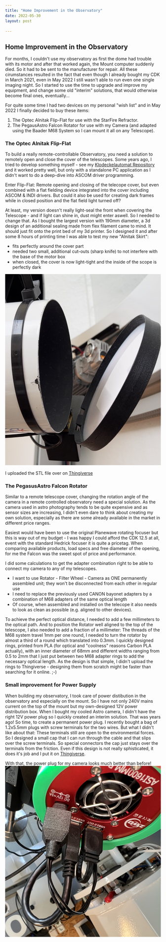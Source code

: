 ```yaml
---
title: "Home Improvement in the Observatory"
date: 2022-05-30
layout: post

---
```

## Home Improvement in the Observatory

For months, I couldn't use my observatory as first the dome had trouble with its motor and after that worked again, the Mount computer suddenly died. So it had to be sent to the manufacturer for repair.
All these cirumstances resulted in the fact that even though I already bought my CDK in March 2021, even in May 2022 I still wasn't able to run even one single imaging night.
So I started to use the time to upgrade and improve my equipment, and change some old "interim" solutions, that would otherwise become final ones, eventually...

For quite some time I had two devices on my personal "wish list" and in May 2022 I finally decided to buy these items:
1. The Optec Alnitak Flip-Flat for use with the StarFire Refractor.
2. The PegausAstro Falcon Rotator for use with my Camera (and adapted using the Baader M68 System so I can mount it all on any Telescope).

### The Optec Alnitak Flip-Flat

To build a really remote-controllable Observatory, you need a solution to remotely open and close the cover of the telescopes. Some years ago, I tried to develop something myself - see my [Klodeckelautomat Repository](https://github.com/hdiessner/klodeckelautomat) and it worked pretty well, but only with a standalone PC application as I didn't want to do a deep-dive into ASCOM driver programming.

Enter Flip-Flat: Remote opening and closing of the telecope cover, but even combined with a flat fielding device integrated into the cover including ASCOM & INDI drivers. But could it also be used for creating dark frames while in closed position and the flat field light turned off?

At least, my version doesn't really light-seal the front when covering the Telescope - and if light can shine in, dust might enter aswell. So I needed to change that. As I bought the largest version with 190mm diameter, a 3d design of an additional sealing made from flex filament came to mind. It should just fit onto the print bed of my 3d printer. So I designed it and after some 8 hours of printing time I was able to test my new "Alnitak Skirt":
- fits perfectly around the cover part
- needed two small, additional cut-outs (sharp knife) to not interfere with the base of the motor box
- when closed, the cover is now light-tight and the inside of the scope is perfectly dark

![Flip-Flat with Skirt](./FlipFlatSkirt.jpg)

I uploaded the STL file over on [Thingiverse](https://www.thingiverse.com/thing:5391034)

### The PegasusAstro Falcon Rotator

Similar to a remote telescope cover, changing the rotation angle of the camera in a remote controlled observatory need a special solution. As the camera used in astro photography tends to be quite expensive and as sensor sizes are increasing, I didn't even dare to think about creating my own solution, especially as there are some already available in the market in different price ranges.

Easiest would have been to use the original Planewave rotating focuser but this is way out of my budget - I was happy I could afford the CDK 12.5 at all, event with the standard Hedrick focuser it is quite a pricetag. When comparing available products, load specs and free diameter of the opening, for me the Falcon was the sweet spot of price and performance.

I did some calculations to get the adapter combination right to be able to connect my camera to any of my telescopes.
- I want to use Rotator - Filter Wheel - Camera as ONE permanently assembled unit; they won't be disconnected from each other in regular use
- I need to replace the previously used CANON bayonet adapters by a combination of M68 adapters of the same optical length
- Of course, when assembled and installed on the telecope it also needs to look as clean as possible (e.g. aligned to other devices).

To achieve the perfect optical distance, I needed to add a few millimeters to the optical path. And to position the Rotator well aligned to the top of the telescope, I also needed to add a fraction of a millimeter: The threads of the M68 system travel 1mm per one round, I needed to turn the rotator by almost a third of a round which translated into 0.3mm. I quickly designed rings, printed from PLA (for optical and "coolness" reasons Carbon PLA actually), with an inner diameter of 68mm and different widths ranging from 0.5 to 2mm that I just put between two M68 adapter rings to add the necessary optical length. As the design is that simple, I didn't upload the rings to Thingiverse - designing them from scratch might be faster than searching for it online. ;-)

### Small improvement for Power Supply
When building my observatory, I took care of power distibution in the observatory and especially on the mount. So I have not only 240V mains current on the top of the mount but my own-designed 12V power distribution box. When I bought my cooled Astro camera, I didn't have the right 12V power plug so I quickly created an interim solution.
That was years ago! So time, to create a permanent power plug. I recently bought a bag of 1.2x5.5mm plugs with screw terminals for the two wires. But what I didn't like about that: These terminals still are open to the environmental forces. So I designed a small cap that I can run through the cable and that slips over the screw terminals. So special connectors the cap just stays over the terminals from the friction.
Even if this design is not really sphisticated, it does it's job and I put it on [Thingiverse](https://www.thingiverse.com/thing:5391057).

With that, the power plug for my camera looks much better than before!
![Astro Camera with Power Plug](./AstroCamPower.jpg)


